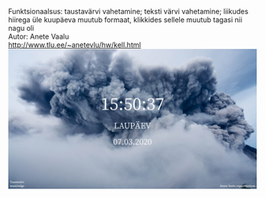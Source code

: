 Funktsionaalsus: taustavärvi vahetamine; teksti värvi vahetamine; liikudes hiirega üle kuupäeva muutub formaat, klikkides sellele muutub tagasi nii nagu oli <br>
Autor: Anete Vaalu <br>
http://www.tlu.ee/~anetevlu/hw/kell.html
![Screenshot](screenshot.jpg)

